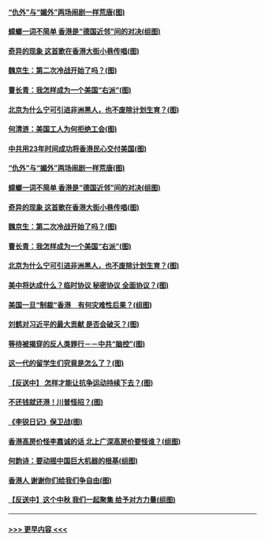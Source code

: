 #### [“仇外”与“媚外”两场闹剧一样荒唐(图)](../pages/p4/907689.md?t=09180622) 
#### [蟑螂一词不简单 香港是“德国近邻”间的对决(组图)](../pages/p4/907618.md?t=09180622) 
#### [奇异的现象 这首歌在香港大街小巷传唱(图)](../pages/p4/907583.md?t=09180622) 
#### [魏京生：第二次冷战开始了吗？(图)](../pages/p4/907581.md?t=09180622) 
#### [曹长青：我怎样成为一个美国“右派”(图)](../pages/p4/907580.md?t=09180622) 
#### [北京为什么宁可引进非洲黑人，也不废除计划生育？(图)](../pages/p4/907577.md?t=09180622) 
#### [何清涟：美国工人为何拒绝工会(图)](../pages/p4/907701.md?t=09180622) 
#### [中共用23年时间成功将香港民心交付美国(图)](../pages/p4/907698.md?t=09180622) 
#### [“仇外”与“媚外”两场闹剧一样荒唐(图)](../pages/p4/907689.md?t=09180622) 
#### [蟑螂一词不简单 香港是“德国近邻”间的对决(组图)](../pages/p4/907618.md?t=09180622) 
#### [奇异的现象 这首歌在香港大街小巷传唱(图)](../pages/p4/907583.md?t=09180622) 
#### [魏京生：第二次冷战开始了吗？(图)](../pages/p4/907581.md?t=09180622) 
#### [曹长青：我怎样成为一个美国“右派”(图)](../pages/p4/907580.md?t=09180622) 
#### [北京为什么宁可引进非洲黑人，也不废除计划生育？(图)](../pages/p4/907577.md?t=09180622) 
#### [美中将达成什么？临时协议 秘密协议 全面协议？(图)](../pages/p4/907576.md?t=09180622) 
#### [美国一旦“制裁”香港　有何灾难性后果？(组图)](../pages/p4/907575.md?t=09180622) 
#### [刘鹤对习近平的最大贡献 是否会破灭？(图)](../pages/p4/907509.md?t=09180622) 
#### [等待被揭穿的反人类罪行－－中共“脑控”(图)](../pages/p4/907167.md?t=09180622) 
#### [这一代的留学生们究竟是怎么了？(图)](../pages/p4/907473.md?t=09180622) 
#### [【反送中】 怎样才能让抗争运动持续下去？(图)](../pages/p4/907466.md?t=09180622) 
#### [不还钱就还港！川普怪招？(图)](../pages/p4/907474.md?t=09180622) 
#### [《李锐日记》保卫战(图)](../pages/p4/907465.md?t=09180622) 
#### [香港高房价怪李嘉诚的话 北上广深高房价要怪谁？(组图)](../pages/p4/907471.md?t=09180622) 
#### [何韵诗：要动摇中国巨大机器的根基(组图)](../pages/p4/907469.md?t=09180622) 
#### [香港人 谢谢你们给我们争自由(图)](../pages/p4/907402.md?t=09180622) 
#### [【反送中】这个中秋 我们一起聚集 给予对方力量(组图)](../pages/p4/907401.md?t=09180622) 

----
#### [ >>> 更早内容 <<< ](../indexes/p4-earlier.md)
